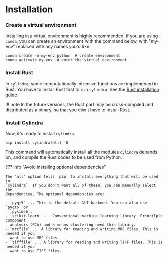 # Installation

### Create a virtual environment

Installing in a virtual environment is highly recommended.
If you are using `conda`, you can create an environment with the command below, with
"my-env" replaced with any names you'd like.

```shell
conda create -n my-env python  # create environment
conda activate my-env  # enter the virtual environment
```

### Install Rust

In `cylindra`, some computationally intensive functions are implemented in Rust.
You have to install Rust first to run `cylindra`. See the [Rust installation guide](https://www.rust-lang.org/tools/install).

!!! note
    In the future versions, the Rust part may be cross-compiled and distributed as
    a binary, so that you don't have to install Rust.

### Install Cylindra

Now, it's ready to install `cylindra`.

```shell
pip install cylindra[all] -U
```

This command will automatically install all the modules `cylindra` depends on, and
compile the Rust codes to be used from Python.

??? info "Avoid installing optional dependencies"

    The "all" option tells `pip` to install everything that will be used in
    `cylindra`. If you don't want all of these, you can manually select the
    dependencies. The optional dependencies are:

    - `pyqt5` ... This is the default GUI backend. You can also use `pyqt6` or
      `pyside6`.
    - `scikit-learn` ... Conventional machine learning library. Princilple component
      analysis (PCA) and k-means clustering need this library.
    - `mrcfile` ... A library for reading and writing MRC files. This is needed if you
      want to use MRC files.
    - `tifffile` ... A library for reading and writing TIFF files. This is needed if you
      want to use TIFF files.

